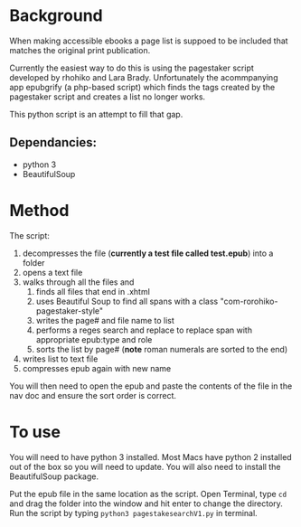 # Background
When making accessible ebooks a page list is suppoed to be included that matches the original print publication.

Currently the easiest way to do this is using the pagestaker script developed by rhohiko and Lara Brady. Unfortunately the acommpanying app epubgrify (a php-based script) which finds the tags created by the pagestaker script and creates a list no longer works.

This python script is an attempt to fill that gap.

## Dependancies:
- python 3
- BeautifulSoup

# Method
The script: 
1. decompresses the file (**currently a test file called test.epub**) into a folder
2. opens a text file
1. walks through all the files and
    1. finds all files that end in .xhtml
    2. uses Beautiful Soup to find all spans with a class "com-rorohiko-pagestaker-style"
    1. writes the page# and file name to list
    1. performs a reges search and replace to replace span with appropriate epub:type and role
    1. sorts the list by page# (**note** roman numerals are sorted to the end)
1. writes list to text file
1. compresses epub again with new name

  You will then need to open the epub and paste the contents of the file in the nav doc and ensure the sort order is correct.

# To use
You will need to have python 3 installed. Most Macs have python 2 installed out of the box so you will need to update. You will also need to install the BeautifulSoup package.

Put the epub file in the same location as the script. Open Terminal, type `cd ` and drag the folder into the window and hit enter to change the directory. Run the script by typing `python3 pagestakesearchV1.py` in terminal. 
